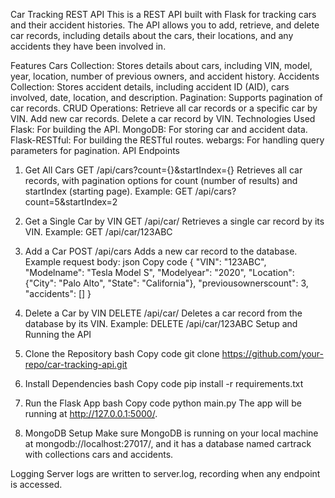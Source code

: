 Car Tracking REST API
This is a REST API built with Flask for tracking cars and their accident histories. The API allows you to add, retrieve, and delete car records, including details about the cars, their locations, and any accidents they have been involved in.

Features
Cars Collection: Stores details about cars, including VIN, model, year, location, number of previous owners, and accident history.
Accidents Collection: Stores accident details, including accident ID (AID), cars involved, date, location, and description.
Pagination: Supports pagination of car records.
CRUD Operations:
Retrieve all car records or a specific car by VIN.
Add new car records.
Delete a car record by VIN.
Technologies Used
Flask: For building the API.
MongoDB: For storing car and accident data.
Flask-RESTful: For building the RESTful routes.
webargs: For handling query parameters for pagination.
API Endpoints
1. Get All Cars
GET /api/cars?count={}&startIndex={}
Retrieves all car records, with pagination options for count (number of results) and startIndex (starting page).
Example: GET /api/cars?count=5&startIndex=2
2. Get a Single Car by VIN
GET /api/car/<vin>
Retrieves a single car record by its VIN.
Example: GET /api/car/123ABC
3. Add a Car
POST /api/cars
Adds a new car record to the database.
Example request body:
json
Copy code
{
  "VIN": "123ABC",
  "Modelname": "Tesla Model S",
  "Modelyear": "2020",
  "Location": {"City": "Palo Alto", "State": "California"},
  "previousownerscount": 3,
  "accidents": []
}
4. Delete a Car by VIN
DELETE /api/car/<vin>
Deletes a car record from the database by its VIN.
Example: DELETE /api/car/123ABC
Setup and Running the API
1. Clone the Repository
bash
Copy code
git clone https://github.com/your-repo/car-tracking-api.git
2. Install Dependencies
bash
Copy code
pip install -r requirements.txt
3. Run the Flask App
bash
Copy code
python main.py
The app will be running at http://127.0.0.1:5000/.

4. MongoDB Setup
Make sure MongoDB is running on your local machine at mongodb://localhost:27017/, and it has a database named cartrack with collections cars and accidents.

Logging
Server logs are written to server.log, recording when any endpoint is accessed.
